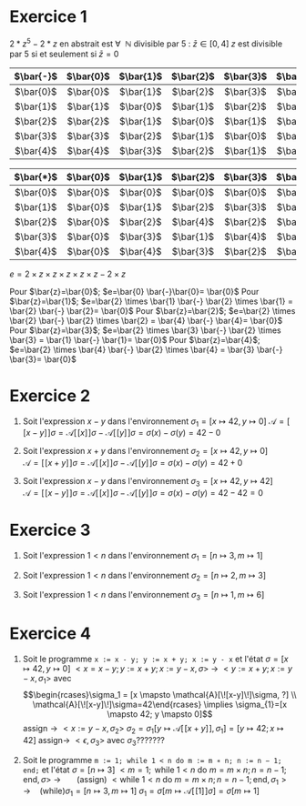 # Exercice 1

$2* z^5 - 2 * z$ en abstrait est $\forall ~~ \mathbb{N}$ divisible par $5$ :
$\bar{z} \in [0,4]$
$z$ est divisible par $5$ si et seulement si $\bar{z} = 0$ 


| $\bar{-}$ | $\bar{0}$ | $\bar{1}$ | $\bar{2}$ | $\bar{3}$ | $\bar{4}$ |
| :-------: | :-------: | :-------: | :-------: | :-------: | :-------: |
| $\bar{0}$ | $\bar{0}$ | $\bar{1}$ | $\bar{2}$ | $\bar{3}$ | $\bar{4}$ |
| $\bar{1}$ | $\bar{1}$ | $\bar{0}$ | $\bar{1}$ | $\bar{2}$ | $\bar{3}$ |
| $\bar{2}$ | $\bar{2}$ | $\bar{1}$ | $\bar{0}$ | $\bar{1}$ | $\bar{2}$ |
| $\bar{3}$ | $\bar{3}$ | $\bar{2}$ | $\bar{1}$ | $\bar{0}$ | $\bar{1}$ |
| $\bar{4}$ | $\bar{4}$ | $\bar{3}$ | $\bar{2}$ | $\bar{1}$ | $\bar{0}$ |

| $\bar{*}$ | $\bar{0}$ | $\bar{1}$ | $\bar{2}$ | $\bar{3}$ | $\bar{4}$ |
| :-------: | :-------: | :-------: | :-------: | :-------: | :-------: |
| $\bar{0}$ | $\bar{0}$ | $\bar{0}$ | $\bar{0}$ | $\bar{0}$ | $\bar{0}$ |
| $\bar{1}$ | $\bar{0}$ | $\bar{1}$ | $\bar{2}$ | $\bar{3}$ | $\bar{4}$ |
| $\bar{2}$ | $\bar{0}$ | $\bar{2}$ | $\bar{4}$ | $\bar{2}$ | $\bar{0}$ |
| $\bar{3}$ | $\bar{0}$ | $\bar{3}$ | $\bar{1}$ | $\bar{4}$ | $\bar{2}$ |
| $\bar{4}$ | $\bar{0}$ | $\bar{4}$ | $\bar{3}$ | $\bar{2}$ | $\bar{1}$ |

$e=2 \times z \times z \times z \times z \times z - 2 \times z$


Pour $\bar{z}=\bar{0}$; $e=\bar{0} \bar{-}\bar{0}= \bar{0}$
Pour $\bar{z}=\bar{1}$; $e=\bar{2} \times \bar{1} \bar{-} \bar{2} \times \bar{1} = \bar{2} \bar{-} \bar{2}= \bar{0}$
Pour $\bar{z}=\bar{2}$; $e=\bar{2} \times \bar{2} \bar{-} \bar{2} \times \bar{2} = \bar{4} \bar{-} \bar{4}= \bar{0}$ 
Pour $\bar{z}=\bar{3}$; $e=\bar{2} \times \bar{3} \bar{-} \bar{2} \times \bar{3} = \bar{1} \bar{-} \bar{1}= \bar{0}$
Pour $\bar{z}=\bar{4}$; $e=\bar{2} \times \bar{4} \bar{-} \bar{2} \times \bar{4} = \bar{3} \bar{-} \bar{3}= \bar{0}$ 

# Exercice 2

1. Soit l'expression $x-y$ dans l'environnement $\sigma_1 = [x \mapsto 42, y \mapsto 0]$ 
   $\mathcal{A}=[\![x-y]\!]\sigma = \mathcal{A}[\![x]\!]\sigma-\mathcal{A}[\![y]\!]\sigma = \sigma(x) - \sigma(y)=42-0$
   
2. Soit l'expression $x+y$ dans l'environnement $\sigma_2 = [x \mapsto 42, y \mapsto 0]$  
   $\mathcal{A}=[\![x+y]\!]\sigma = \mathcal{A}[\![x]\!]\sigma-\mathcal{A}[\![y]\!]\sigma = \sigma(x) - \sigma(y)=42+0$
   
3. Soit l'expression $x-y$ dans l'environnement $\sigma_3 = [x \mapsto 42, y \mapsto 42]$  
   $\mathcal{A}=[\![x-y]\!]\sigma = \mathcal{A}[\![x]\!]\sigma-\mathcal{A}[\![y]\!]\sigma = \sigma(x) - \sigma(y)=42-42=0$

# Exercice 3

1. Soit l'expression $1<n$ dans l'environnement $\sigma_1 = [n \mapsto 3, m \mapsto 1]$ 
   
2. Soit l'expression $1<n$ dans l'environnement $\sigma_2 = [n \mapsto 2, m \mapsto 3]$ 
   
3. Soit l'expression $1<n$ dans l'environnement $\sigma_3 = [n \mapsto 1, m \mapsto 6]$

# Exercice 4

1. Soit le programme ``x := x - y; y := x + y; x := y - x`` et l'état $\sigma=[x \mapsto 42, y \mapsto 0]$
   $<x=x-y; y:=x+y;x:=y-x, \sigma>~ \to ~<y:=x+y;x:=y-x, \sigma_{1}>$ avec $$\begin{rcases}\sigma_1 = [x \mapsto \mathcal{A}[\![x-y]\!]\sigma, ?] \\ \mathcal{A}[\![x-y]\!]\sigma=42\end{rcases} \implies \sigma_{1}=[x \mapsto 42; y \mapsto 0]$$
$\text{assign} \to <x:=y-x, \sigma_{2}>$
$\sigma_{2}=\sigma_{1}[y \mapsto \mathcal{A}[\![x+y]\!], \sigma_{1}]=[y \mapsto 42; x \mapsto 42]$
$\text{assign} \to$
$<\epsilon, \sigma_{3}>$ avec $\sigma_3???????$

2. Soit le programme ``m := 1; while 1 < n do m := m ∗ n; n := n − 1; end;`` et l'état $\sigma=[n \mapsto 3]$
   $<m=1; \text{ while } 1 < n \text{ do } m = m \times n; n=n-1; \text{ end}, \sigma> ~ \to ~~~~~~\text{     (assign)}$
   $<\text{while } 1 < n \text{ do } m = m \times n; n = n - 1; \text{end}, \sigma_{1} > \to ~~~~ \text{(while)}\sigma_{1}=[n \mapsto 3, m \mapsto 1]$
   $\sigma_{1}=\sigma[m \mapsto \mathcal{A}[\![1]\!]\sigma]=\sigma[m \mapsto 1]$
